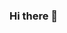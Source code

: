 ### Hi there 👋

<!--
**BigX23/BigX23** is a ✨ _special_ ✨ repository because its `README.md` (this file) appears on your GitHub profile.

Here are some ideas to get you started:

- 🔭 I’m currently working on generalizing scripts that I've written and sharing them here
- 🌱 I’m currently learning how to be a better Pythonista, Go
- 👯 I’m looking to collaborate on ...
- 🤔 I’m looking for help with ...
- 💬 Ask me about ...
- 📫 How to reach me: whitemat@gmail.com
- 😄 Pronouns: ...
- ⚡ Fun fact: I can beat you in Chess
-->
